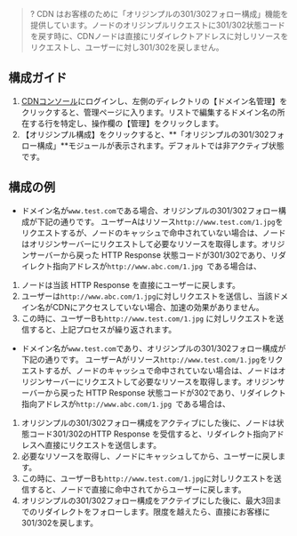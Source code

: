 > ? CDN はお客様のために「オリジンプルの301/302フォロー構成」機能を提供しています。ノードのオリジンプルリクエストに301/302状態コードを戻す時に、CDNノードは直接にリダイレクトアドレスに対しリソースをリクエストし、ユーザーに対し301/302を戻しません。

## 構成ガイド
1. [CDNコンソール](https://console.cloud.tencent.com/cdn)にログインし、左側のディレクトリの【ドメイン名管理】をクリックすると、管理ページに入ります。リストで編集するドメイン名の所在する行を特定し、操作欄の【管理】をクリックします。
2. 【オリジンプル構成】をクリックすると、**「オリジンプルの301/302フォロー構成」**モジュールが表示されます。デフォルトでは非アクティブ状態です。

## 構成の例
- ドメイン名が`www.test.com`である場合、オリジンプルの301/302フォロー構成が下記の通りです。
ユーザーAはリソース`http://www.test.com/1.jpg`をリクエストするが、ノードのキャッシュで命中されていない場合は、ノードはオリジンサーバーにリクエストして必要なリソースを取得します。オリジンサーバーから戻った HTTP Response 状態コードが301/302であり、リダイレクト指向アドレスが`http://www.abc.com/1.jpg `である場合は、
1. ノードは当該 HTTP Response を直接にユーザーに戻します。
  2. ユーザーは`http://www.abc.com/1.jpg`に対しリクエストを送信し、当該ドメイン名がCDNにアクセスしていない場合、加速の効果がありません。
  3. この時に、ユーザーBも`http://www.test.com/1.jpg` に対しリクエストを送信すると、上記プロセスが繰り返されます。
- ドメイン名が`www.test.com`であり、オリジンプルの301/302フォロー構成が下記の通りです。
ユーザーAがリソース`http://www.test.com/1.jpg`をリクエストするが、ノードのキャッシュで命中されていない場合は、ノードはオリジンサーバーにリクエストして必要なリソースを取得します。オリジンサーバーから戻った HTTP Response 状態コードが302であり、リダイレクト指向アドレスが`http://www.abc.com/1.jpg `である場合は、
1. オリジンプルの301/302フォロー構成をアクティブにした後に、ノードは状態コード301/302のHTTP Response を受信すると、リダイレクト指向アドレスへ直接にリクエストを送信します。
  2. 必要なリソースを取得し、ノードにキャッシュしてから、ユーザーに戻します。
  3. この時に、ユーザーBも`http://www.test.com/1.jpg`に対しリクエストを送信すると、ノードで直接に命中されてからユーザーに戻します。
  4. オリジンプルの301/302フォロー構成をアクテイブにした後に、最大3回までのリダイレクトをフォローします。限度を越えたら、直接にお客様に301/302を戻します。
